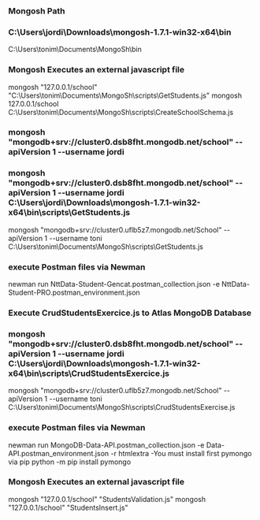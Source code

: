 ### Mongosh Path
### C:\Users\jordi\Downloads\mongosh-1.7.1-win32-x64\bin
C:\Users\tonim\Documents\MongoSh\bin
### Mongosh Executes an external javascript file
mongosh "127.0.0.1/school" "C:\Users\tonim\Documents\MongoSh\scripts\GetStudents.js"
mongosh 127.0.0.1/school C:\Users\tonim\Documents\MongoSh\scripts\CreateSchoolSchema.js
### mongosh "mongodb+srv://cluster0.dsb8fht.mongodb.net/school" --apiVersion 1 --username jordi
### mongosh "mongodb+srv://cluster0.dsb8fht.mongodb.net/school" --apiVersion 1 --username jordi C:\Users\jordi\Downloads\mongosh-1.7.1-win32-x64\bin\scripts\GetStudents.js
mongosh "mongodb+srv://cluster0.uflb5z7.mongodb.net/School" --apiVersion 1 --username toni C:\Users\tonim\Documents\MongoSh\scripts\GetStudents.js
### execute Postman files via Newman
newman run NttData-Student-Gencat.postman_collection.json -e NttData-Student-PRO.postman_environment.json
### Execute CrudStudentsExercice.js to Atlas MongoDB Database
### mongosh "mongodb+srv://cluster0.dsb8fht.mongodb.net/school" --apiVersion 1 --username jordi C:\Users\jordi\Downloads\mongosh-1.7.1-win32-x64\bin\scripts\CrudStudentsExercice.js
mongosh "mongodb+srv://cluster0.uflb5z7.mongodb.net/School" --apiVersion 1 --username toni C:\Users\tonim\Documents\MongoSh\scripts\CrudStudentsExercise.js
### execute Postman files via Newman
newman run MongoDB-Data-API.postman_collection.json -e Data-API.postman_environment.json -r htmlextra
-You must install first pymongo via pip
python -m pip install pymongo

### Mongosh Executes an external javascript file
mongosh "127.0.0.1/school" "StudentsValidation.js"
mongosh "127.0.0.1/school" "StudentsInsert.js"